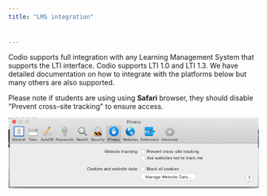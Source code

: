 ```yaml
---
title: "LMS integration"


---
```


Codio supports full integration with any Learning Management System that supports the LTI interface. Codio supports LTI 1.0 and LTI 1.3. We have detailed documentation on how to integrate with the platforms below but many others are also supported.

Please note if students are using using **Safari** browser, they should disable "Prevent cross-site tracking" to ensure access.

![Safari settings](/img/crosssitetracking.png)


